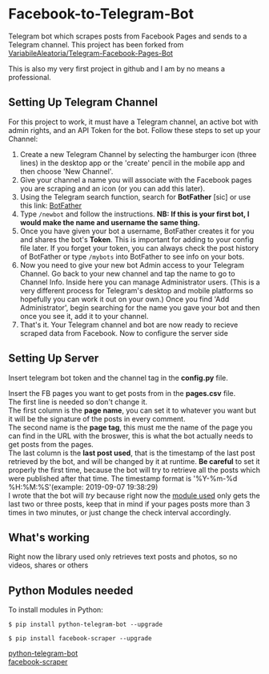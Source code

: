 # Facebook-to-Telegram-Bot
Telegram bot which scrapes posts from Facebook Pages and sends to a Telegram channel.
This project has been forked from [VariabileAleatoria/Telegram-Facebook-Pages-Bot](https://github.com/VariabileAleatoria/Telegram-Facebook-Pages-Bot)


This is also my very first project in github and I am by no means a professional. 

## Setting Up Telegram Channel

For this project to work, it must have a Telegram channel, an active bot with admin rights, and an API Token for the bot. Follow these steps to set up your Channel:

1. Create a new Telegram Channel by selecting the hamburger icon (three lines) in the desktop app or the 'create' pencil in the mobile app and then choose 'New Channel'.
2. Give your channel a name you will associate with the Facebook pages you are scraping and an icon (or you can add this later).
3. Using the Telegram search function, search for **BotFather** [sic] or use this link: [BotFather](https://telegram.me/botfather)
4. Type `/newbot` and follow the instructions. **NB: If this is your first bot, I would make the name and username the same thing.**
5. Once you have given your bot a username, BotFather creates it for you and shares the bot's **Token**. This is important for adding to your config file later. If you forget your token, you can always check the post history of BotFather or type `/mybots` into BotFather to see info on your bots.
6. Now you need to give your new bot Admin access to your Telegram Channel. Go back to your new channel and tap the name to go to Channel Info. Inside here you can manage Administrator users. (This is a very different process for Telegram's desktop and mobile platforms so hopefully you can work it out on your own.) Once you find 'Add Administrator', begin searching for the name you gave your bot and then once you see it, add it to your channel.
7. That's it. Your Telegram channel and bot are now ready to recieve scraped data from Facebook. Now to configure the server side

## Setting Up Server

Insert telegram bot token and the channel tag in the **config.py** file.  

Insert the FB pages you want to get posts from in the **pages.csv** file.  
The first line is needed so don't change it.  
The first column is the **page name**, you can set it to whatever you want but it will be the signature of the posts in every comment.  
The second name is the **page tag**, this must me the name of the page you can find in the URL with the broswer, this is what the bot actually needs to get posts from the pages.  
The last column is the **last post used**, that is the timestamp of the last post retrieved by the bot, and will be changed by it at runtime. **Be careful** to set it properly the first time, because the bot will try to retrieve all the posts which were published after that time. The timestamp format is '%Y-%m-%d %H:%M:%S'(example: 2019-09-07 19:38:29)  
I wrote that the bot will _try_ because right now the [module used](https://github.com/kevinzg/facebook-scraper) only gets the last two or three posts, keep that in mind if your pages posts more than 3 times in two minutes, or just change the check interval accordingly.  

## What's working
Right now the library used only retrieves text posts and photos, so no videos, shares or others

## Python Modules needed

To install modules in Python:

`$ pip install python-telegram-bot --upgrade`

`$ pip install facebook-scraper --upgrade`


[python-telegram-bot](https://github.com/python-telegram-bot/python-telegram-bot)  
[facebook-scraper](https://github.com/kevinzg/facebook-scraper)
